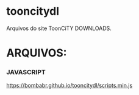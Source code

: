 # tooncitydl
Arquivos do site ToonCiTY DOWNLOADS.
# ARQUIVOS:
### JAVASCRIPT
https://bombabr.github.io/tooncitydl/scripts.min.js
